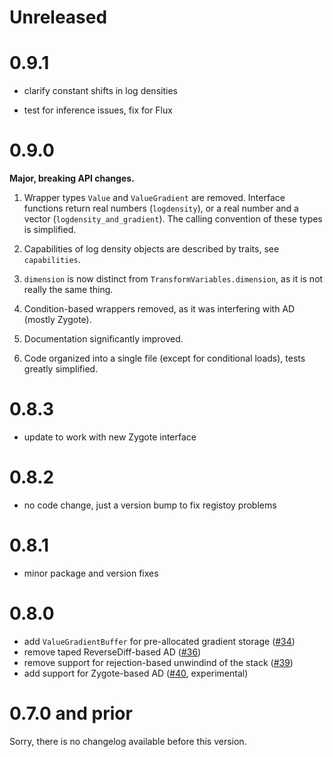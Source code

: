 # Unreleased

# 0.9.1

- clarify constant shifts in log densities

- test for inference issues, fix for Flux

# 0.9.0

**Major, breaking API changes.**

1. Wrapper types `Value` and `ValueGradient` are removed. Interface functions return real numbers (`logdensity`), or a real number and a vector (`logdensity_and_gradient`). The calling convention of these types is simplified.

2. Capabilities of log density objects are described by traits, see `capabilities`.

3. `dimension` is now distinct from `TransformVariables.dimension`, as it is not really the same thing.

4. Condition-based wrappers removed, as it was interfering with AD (mostly Zygote).

5. Documentation significantly improved.

6. Code organized into a single file (except for conditional loads), tests greatly simplified.

# 0.8.3

- update to work with new Zygote interface

# 0.8.2

- no code change, just a version bump to fix registoy problems

# 0.8.1

- minor package and version fixes

# 0.8.0

- add `ValueGradientBuffer` for pre-allocated gradient storage ([#34](https://github.com/tpapp/LogDensityProblems.jl/pull/34))
- remove taped ReverseDiff-based AD ([#36](https://github.com/tpapp/LogDensityProblems.jl/pull/36))
- remove support for rejection-based unwindind of the stack ([#39](https://github.com/tpapp/LogDensityProblems.jl/pull/39))
- add support for Zygote-based AD ([#40](https://github.com/tpapp/LogDensityProblems.jl/pull/40), experimental)

# 0.7.0 and prior

Sorry, there is no changelog available before this version.
